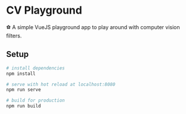 # CV Playground
⚽️ A simple VueJS playground app to play around with computer vision filters.

## Setup

``` bash
# install dependencies
npm install

# serve with hot reload at localhost:8080
npm run serve

# build for production
npm run build
```
